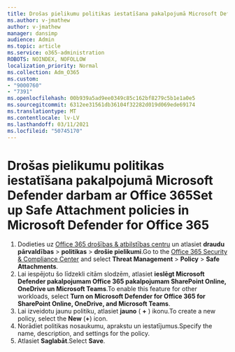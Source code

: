 ```yaml
---
title: Drošas pielikumu politikas iestatīšana pakalpojumā Microsoft Defender darbam ar Office 365
ms.author: v-jmathew
author: v-jmathew
manager: dansimp
audience: Admin
ms.topic: article
ms.service: o365-administration
ROBOTS: NOINDEX, NOFOLLOW
localization_priority: Normal
ms.collection: Adm_O365
ms.custom:
- "9000760"
- "7391"
ms.openlocfilehash: 00b939a5ad9ee0349c85c162bf8279c5b1e1a0e5
ms.sourcegitcommit: 6312ee31561db36104f32282d019d069ede69174
ms.translationtype: MT
ms.contentlocale: lv-LV
ms.lasthandoff: 03/11/2021
ms.locfileid: "50745170"
---
```

# <a name="set-up-safe-attachment-policies-in-microsoft-defender-for-office-365"></a><span data-ttu-id="167a9-102">Drošas pielikumu politikas iestatīšana pakalpojumā Microsoft Defender darbam ar Office 365</span><span class="sxs-lookup"><span data-stu-id="167a9-102">Set up Safe Attachment policies in Microsoft Defender for Office 365</span></span>

1. <span data-ttu-id="167a9-103">Dodieties uz [Office 365 drošības & atbilstības centru](https://go.microsoft.com/fwlink/p/?linkid=2077143) un atlasiet **draudu pārvaldības**  >  **politikas**  >  **drošie pielikumi**.</span><span class="sxs-lookup"><span data-stu-id="167a9-103">Go to the [Office 365 Security & Compliance Center](https://go.microsoft.com/fwlink/p/?linkid=2077143) and select **Threat Management** > **Policy** > **Safe Attachments**.</span></span>
2. <span data-ttu-id="167a9-104">Lai iespējotu šo līdzekli citām slodzēm, atlasiet **ieslēgt Microsoft Defender pakalpojumam Office 365 pakalpojumam SharePoint Online, OneDrive un Microsoft Teams**.</span><span class="sxs-lookup"><span data-stu-id="167a9-104">To enable this feature for other workloads, select **Turn on Microsoft Defender for Office 365 for SharePoint Online, OneDrive, and Microsoft Teams**.</span></span>
3. <span data-ttu-id="167a9-105">Lai izveidotu jaunu politiku, atlasiet **jauno** ( **+** ) ikonu.</span><span class="sxs-lookup"><span data-stu-id="167a9-105">To create a new policy, select the **New** (**+**) icon.</span></span>
4. <span data-ttu-id="167a9-106">Norādiet politikas nosaukumu, aprakstu un iestatījumus.</span><span class="sxs-lookup"><span data-stu-id="167a9-106">Specify the name, description, and settings for the policy.</span></span>
5. <span data-ttu-id="167a9-107">Atlasiet **Saglabāt**.</span><span class="sxs-lookup"><span data-stu-id="167a9-107">Select **Save**.</span></span>
